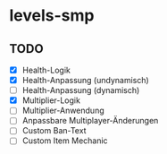 # levels-smp

## TODO

- [x] Health-Logik
- [x] Health-Anpassung (undynamisch)
- [ ] Health-Anpassung (dynamisch)
- [x] Multiplier-Logik
- [ ] Multiplier-Anwendung
- [ ] Anpassbare Multiplayer-Änderungen
- [ ] Custom Ban-Text
- [ ] Custom Item Mechanic